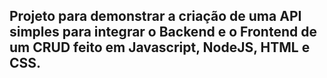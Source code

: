 ## Projeto para demonstrar a criação de uma API simples para integrar o Backend e o Frontend de um CRUD feito em Javascript, NodeJS, HTML e CSS.